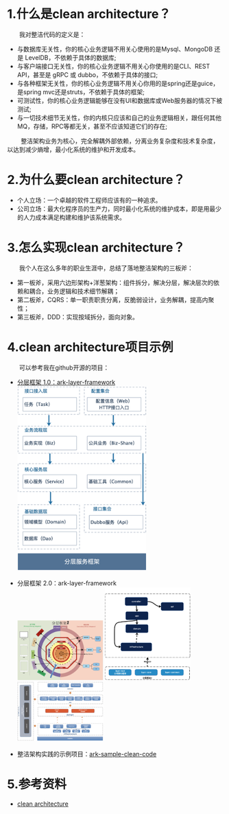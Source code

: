 # 1.什么是clean architecture？
&emsp;&emsp;我对整洁代码的定义是：<br/>
- 与数据库无关性，你的核心业务逻辑不用关心使用的是Mysql、MongoDB 还是 LevelDB，不依赖于具体的数据库; 
- 与客户端接口无关性，你的核心业务逻辑不用关心你使用的是CLI、REST API，甚至是 gRPC 或 dubbo，不依赖于具体的接口; 
- 与各种框架无关性，你的核心业务逻辑不用关心你用的是spring还是guice，是spring mvc还是struts，不依赖于具体的框架;
- 可测试性，你的核心业务逻辑能够在没有UI和数据库或Web服务器的情况下被测试;
- 与一切技术细节无关性，你的内核只应该和自己的业务逻辑相关，跟任何其他MQ，存储，RPC等都无关，甚至不应该知道它们的存在; 
  
&emsp;&emsp;
整洁架构业务为核心，完全解耦外部依赖，分离业务复杂度和技术复杂度，以达到减少熵增，最小化系统的维护和开发成本。

# 2.为什么要clean architecture？
- 个人立场：一个卓越的软件工程师应该有的一种追求。
- 公司立场：最大化程序员的生产力，同时最小化系统的维护成本，即是用最少的人力成本满足构建和维护该系统需求。

# 3.怎么实现clean architecture？
&emsp;&emsp;我个人在这么多年的职业生涯中，总结了落地整洁架构的三板斧：
- 第一板斧，采用六边形架构+洋葱架构：组件拆分，解决分层，解决层次的依赖和耦合，业务逻辑和技术细节解耦；
- 第二板斧，CQRS：单一职责职责分离，反脆弱设计，业务解耦，提高内聚性；
- 第三板斧，DDD：实现按域拆分，面向对象。
# 4.clean architecture项目示例
&emsp;&emsp;可以参考我在github开源的项目：
- [分层框架 1.0：ark-layer-framework](https://github.com/javaboy863/ark-layer-framework)
  <div align="left">
     <img src="./img/1.png" width="300px"/>
  </div>
  <br/>
- 分层框架 2.0：ark-layer-framework 
  <div align="left">
     <img src="./img/2.png" width="200px"/>
     <img src="./img/3.png" width="200px"/>
     <img src="./img/4.png" width="200px"/>
  </div>
    <br/>
- 整洁架构实践的示例项目：[ark-sample-clean-code](https://github.com/javaboy863/ark-sample-clean-code)
# 5.参考资料
- [clean architecture](https://blog.cleancoder.com/uncle-bob/2012/08/13/the-clean-architecture.html)